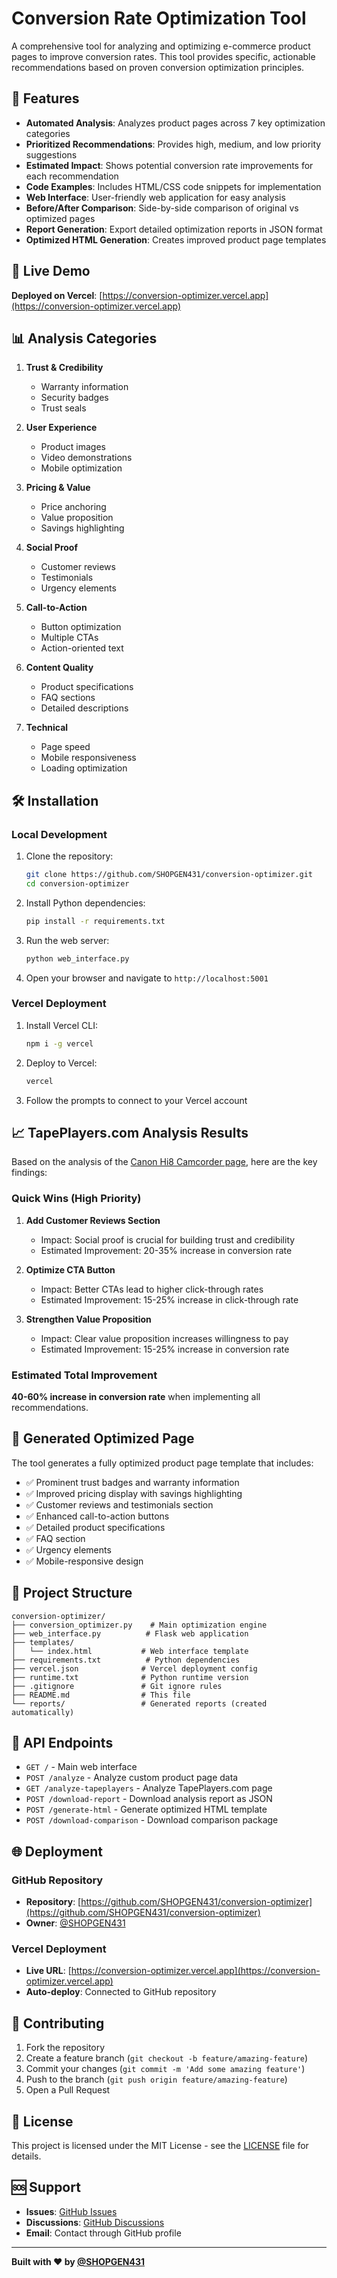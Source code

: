 # Conversion Rate Optimization Tool

A comprehensive tool for analyzing and optimizing e-commerce product pages to improve conversion rates. This tool provides specific, actionable recommendations based on proven conversion optimization principles.

## 🌟 Features

- **Automated Analysis**: Analyzes product pages across 7 key optimization categories
- **Prioritized Recommendations**: Provides high, medium, and low priority suggestions
- **Estimated Impact**: Shows potential conversion rate improvements for each recommendation
- **Code Examples**: Includes HTML/CSS code snippets for implementation
- **Web Interface**: User-friendly web application for easy analysis
- **Before/After Comparison**: Side-by-side comparison of original vs optimized pages
- **Report Generation**: Export detailed optimization reports in JSON format
- **Optimized HTML Generation**: Creates improved product page templates

## 🚀 Live Demo

**Deployed on Vercel**: [https://conversion-optimizer.vercel.app](https://conversion-optimizer.vercel.app)

## 📊 Analysis Categories

1. **Trust & Credibility**
   - Warranty information
   - Security badges
   - Trust seals

2. **User Experience**
   - Product images
   - Video demonstrations
   - Mobile optimization

3. **Pricing & Value**
   - Price anchoring
   - Value proposition
   - Savings highlighting

4. **Social Proof**
   - Customer reviews
   - Testimonials
   - Urgency elements

5. **Call-to-Action**
   - Button optimization
   - Multiple CTAs
   - Action-oriented text

6. **Content Quality**
   - Product specifications
   - FAQ sections
   - Detailed descriptions

7. **Technical**
   - Page speed
   - Mobile responsiveness
   - Loading optimization

## 🛠️ Installation

### Local Development

1. Clone the repository:
   ```bash
   git clone https://github.com/SHOPGEN431/conversion-optimizer.git
   cd conversion-optimizer
   ```

2. Install Python dependencies:
   ```bash
   pip install -r requirements.txt
   ```

3. Run the web server:
   ```bash
   python web_interface.py
   ```

4. Open your browser and navigate to `http://localhost:5001`

### Vercel Deployment

1. Install Vercel CLI:
   ```bash
   npm i -g vercel
   ```

2. Deploy to Vercel:
   ```bash
   vercel
   ```

3. Follow the prompts to connect to your Vercel account

## 📈 TapePlayers.com Analysis Results

Based on the analysis of the [Canon Hi8 Camcorder page](https://tapeplayers.com/products/canon-hi8-camcorder-tape-player-w-new-battery-usb-digitizing-software), here are the key findings:

### Quick Wins (High Priority)

1. **Add Customer Reviews Section**
   - Impact: Social proof is crucial for building trust and credibility
   - Estimated Improvement: 20-35% increase in conversion rate

2. **Optimize CTA Button**
   - Impact: Better CTAs lead to higher click-through rates
   - Estimated Improvement: 15-25% increase in click-through rate

3. **Strengthen Value Proposition**
   - Impact: Clear value proposition increases willingness to pay
   - Estimated Improvement: 15-25% increase in conversion rate

### Estimated Total Improvement

**40-60% increase in conversion rate** when implementing all recommendations.

## 🎯 Generated Optimized Page

The tool generates a fully optimized product page template that includes:

- ✅ Prominent trust badges and warranty information
- ✅ Improved pricing display with savings highlighting
- ✅ Customer reviews and testimonials section
- ✅ Enhanced call-to-action buttons
- ✅ Detailed product specifications
- ✅ FAQ section
- ✅ Urgency elements
- ✅ Mobile-responsive design

## 📁 Project Structure

```
conversion-optimizer/
├── conversion_optimizer.py    # Main optimization engine
├── web_interface.py          # Flask web application
├── templates/
│   └── index.html           # Web interface template
├── requirements.txt          # Python dependencies
├── vercel.json              # Vercel deployment config
├── runtime.txt              # Python runtime version
├── .gitignore               # Git ignore rules
├── README.md                # This file
└── reports/                 # Generated reports (created automatically)
```

## 🔧 API Endpoints

- `GET /` - Main web interface
- `POST /analyze` - Analyze custom product page data
- `GET /analyze-tapeplayers` - Analyze TapePlayers.com page
- `POST /download-report` - Download analysis report as JSON
- `POST /generate-html` - Generate optimized HTML template
- `POST /download-comparison` - Download comparison package

## 🌐 Deployment

### GitHub Repository
- **Repository**: [https://github.com/SHOPGEN431/conversion-optimizer](https://github.com/SHOPGEN431/conversion-optimizer)
- **Owner**: [@SHOPGEN431](https://github.com/SHOPGEN431)

### Vercel Deployment
- **Live URL**: [https://conversion-optimizer.vercel.app](https://conversion-optimizer.vercel.app)
- **Auto-deploy**: Connected to GitHub repository

## 🤝 Contributing

1. Fork the repository
2. Create a feature branch (`git checkout -b feature/amazing-feature`)
3. Commit your changes (`git commit -m 'Add some amazing feature'`)
4. Push to the branch (`git push origin feature/amazing-feature`)
5. Open a Pull Request

## 📄 License

This project is licensed under the MIT License - see the [LICENSE](LICENSE) file for details.

## 🆘 Support

- **Issues**: [GitHub Issues](https://github.com/SHOPGEN431/conversion-optimizer/issues)
- **Discussions**: [GitHub Discussions](https://github.com/SHOPGEN431/conversion-optimizer/discussions)
- **Email**: Contact through GitHub profile

---

**Built with ❤️ by [@SHOPGEN431](https://github.com/SHOPGEN431)** 